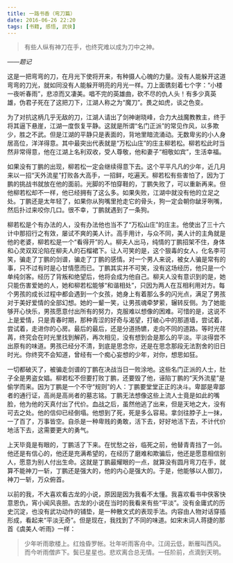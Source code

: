```yaml
---
title: 一路书香（弯刀篇）
date: 2016-06-26 22:20
tags: [书籍, 感悟, 武侠]
---
```

>有些人纵有神刀在手，也终究难以成为刀中之神。*——题记*<!--more-->这是一把弯弯的刀，在月光下使将开来，有种摄人心魄的力量。没有人能躲开这道弯弯的刀光，就如同没有人能躲开明亮的月光一样。刀上面镌刻着七个字：“小楼一夜听春雨”，悲凉而又凄美。唱不完的英雄曲，砍不尽的仇人头！有多少真英雄，伪君子死在了这把刀下，江湖人称之为“魔刀”。畏之如虎，谈之色变。为了对抗这柄几乎无敌的刀，江湖人请出了剑神谢晓峰，合力大战魔教教主，终于将其逼下悬崖，江湖一度恢复平静。这就是所谓“名门正派”的常见作风，以多欺少，胜之不武。但是江湖的平静只是表面的，背地里暗流涌动。无数卑劣的小人身居高位，洋洋得意。其中最突出代表就是“万松山庄”的庄主柳若松。柳若松此时当然非常得意，他在江湖上名利双收，受人尊敬，他和妻子“相敬如宾”，生活幸福。如果没有丁鹏的出现，柳若松一定会继续得意下去。这个平平凡凡的少年，近几月来以一招“天外流星”打败各大高手，一招鲜，吃遍天。柳若松有些害怕了，因为丁鹏的挑战书就放在他的面前。光脚的不怕穿鞋的，丁鹏失败了，可以重新再来。但他柳若松却不一样，他已经拥有了这么多。如果失败，江湖中就没有他的立足之处。丁鹏还是太年轻了，如果你从狗嘴里抢走它的骨头，狗一定会朝你龇牙咧嘴，然后扑过来咬你几口。很不幸，丁鹏就遇到了一条狗。柳若松是个有办法的人，没有办法他也当不了“万松山庄”的庄主。他使出了三十六计中那招行之有效，屡试不爽的美人计。高手用计，与众不同，美人计的主角就是他的老婆，柳若松是一个“看得开”的人。柳夫人出马，纯情的丁鹏招架不住，身体和心灵双双沦陷在柳夫人的石榴裙下。让人可笑的是，这个狠毒的女人，化名李可笑，骗走了丁鹏的剑谱，骗走了丁鹏的感情。对一个男人来说，被女人骗是常有的事，只不过有时是心甘情愿而已。丁鹏其实并不可笑，没有这场经历，他只是一个单纯剑客。经历了背叛和绝望后，他将会成为他自己。柳夫人没有意识到的是，她只能伤害爱她的人，她和柳若松能够“和谐相处”，只因为两人在互相利用对方。每个男孩的成长过程中都会遇到一个女孩，她身上有着那么多的闪光点，满足了男孩对于美好爱情的全部幻想。她的一颦一笑，让男孩魂牵梦萦，辗转反侧。为了她能够开心快乐，男孩愿意付出所有的努力，克服难以想像的困难。可惜的是，这说不上是爱情，只是青春时期，那种青涩的好奇与渴望，打破心中的那道墙，尝试着，尝试着，走进你的心房。最后的最后，还是分道扬镳，走向不同的道路。等时光荏苒，终究会在时光里找到解药，再次相见，没有想到会是那么的平淡。平淡得尝不出原有的味道。男孩已经分不清，到底是思念你，还是在思念那段无法割舍的旧日时光。你终究不会知道，曾经有一个痴心妄想的少年，对你，想思如狂。一切都破灭了，被骗走剑谱的丁鹏在决战当日一败涂地。这些名门正派的人士，肚子全是男盗女娼。柳若松不但要打败丁鹏，还要毁了他，诬陷丁鹏的“天外流星”是偷学而来。因为丁鹏是一个不守“规则”的人：丁鹏要堂堂正正的决斗。卑鄙是卑鄙者的通行证，高尚是高尚者的墓志铭。丁鹏无法想像这些上流人士竟是如此的嘴脸，他为他的天真付出了代价。血战之后，虽然他逃了出来，但是天地之大，没有可去之处。他的信仰已经倒塌。他想到了死，死是多么容易。拿剑往脖子上一抹，一了百了，万事皆空。自杀是一种卑贱的勇敢，活下去，好好地活下去，不计代价地活下去，这需要更大的勇气。上天毕竟是有眼的，丁鹏活了下来。在忧愁之谷，临死之前，他替青青挡了一剑。他还是有信心的，他还是充满希望的，在经历了磨难和欺骗后，他还是愿意相信别人，愿意为别人付出生命。这就是丁鹏最耀眼的一点，就算没有圆月弯刀在手，就算不能神刀一斩，丁鹏还是强大的，他的内心是强大的。于是，他能够以人御刀，神刀一斩，万众俯首。以前的我，不大喜欢看古龙的小说，原因是因为我看不太懂。我喜欢看书中侠客快意恩仇，宵小闻风丧胆。古龙的小说在当时的我看来有些“平淡”。没有金庸式的历史沉淀，也没有武功动作的铺垫，是一种散文式的表现手法。内容由人物对话穿插形成，看起来“平淡无奇”。但是现在，我找到了不同的味道。如宋末词人蒋捷的那首《虞美人·听雨》一样：>少年听雨歌楼上。红烛昏罗帐。壮年听雨客舟中。江阔云低，断雁叫西风。而今听雨僧庐下。鬓已星星也。悲欢离合总无情。一任阶前，点滴到天明。
